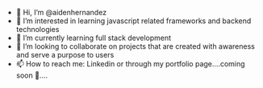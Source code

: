 - 👋 Hi, I’m @aidenhernandez
- 👀 I’m interested in learning javascript related frameworks and backend technologies
- 🌱 I’m currently learning full stack development
- 💞️ I’m looking to collaborate on projects that are created with awareness and serve a purpose to users
- 📫 How to reach me: Linkedin or through my portfolio page....coming soon 👀....

<!---
aidenhernandez/aidenhernandez is a ✨ special ✨ repository because its `README.md` (this file) appears on your GitHub profile.
You can click the Preview link to take a look at your changes.
--->
